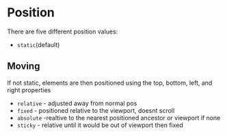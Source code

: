 # Position

There are five different position values:

- `static`(default)

## Moving

If not static, elements are then positioned using the top, bottom, left, and right properties

- `relative` - adjusted away from normal pos
- `fixed` - positioned relative to the viewport, doesnt scroll
- `absolute` -realtive to the nearest positioned ancestor or viewport if none
- `sticky` - relative until it would be out of viewport then fixed

